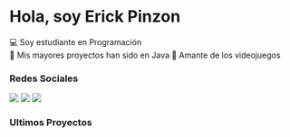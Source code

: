 # Hola, soy Erick Pinzon

:computer: Soy estudiante en Programación <br>
:pencil: Mis mayores proyectos han sido en Java
🔌 Amante de los videojuegos

### Redes Sociales

[<img src="https://img.icons8.com/fluent/48/000000/instagram-new.png"/>](https://www.instagram.com/erick_pinz0n/)
[<img src="https://img.icons8.com/color/48/000000/facebook.png"/>](https://www.facebook.com/erick.pinzon.52)
[<img src="https://img.icons8.com/color/48/000000/spotify--v1.png"/>](https://open.spotify.com/user/12153139960)


### Ultimos Proyectos
<!--
**erickpinzon18/erickpinzon18** is a ✨ _special_ ✨ repository because its `README.md` (this file) appears on your GitHub profile.

Here are some ideas to get you started:

- 🔭 I’m currently working on ...
- 🌱 I’m currently learning ...
- 👯 I’m looking to collaborate on ...
- 🤔 I’m looking for help with ...
- 💬 Ask me about ...
- 📫 How to reach me: ...
- 😄 Pronouns: ...
- ⚡ Fun fact: ...
-->
